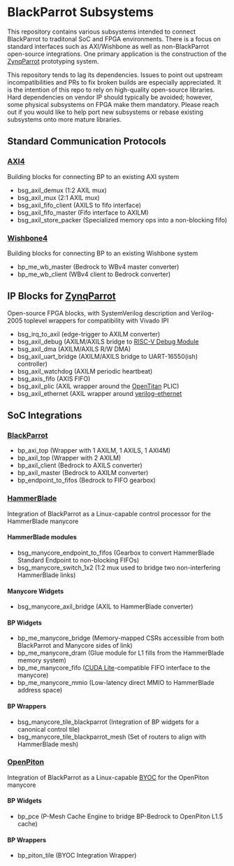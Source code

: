 # BlackParrot Subsystems

This repository contains various subsystems intended to connect BlackParrot to traditonal SoC and FPGA environments.
There is a focus on standard interfaces such as AXI/Wishbone as well as non-BlackParrot open-source integrations.
One primary application is the construction of the [ZynqParrot](https://github.com/black-parrot-hdk/zynq-parrot) prototyping system.

This repository tends to lag its dependencies.
Issues to point out upstream incompatibilities and PRs to fix broken builds are especially appreciated.
It is the intention of this repo to rely on high-quality open-source libraries.
Hard dependencies on vendor IP should typically be avoided; however, some physical subsystems on FPGA make them mandatory.
Please reach out if you would like to help port new subsystems or rebase existing subsystems onto more mature libraries.

## Standard Communication Protocols

### [AXI4](https://developer.arm.com/documentation/ihi0022/latest/) 

Building blocks for connecting BP to an existing AXI system
- bsg\_axil\_demux (1:2 AXIL mux)
- bsg\_axil\_mux (2:1 AXIL mux)
- bsg\_axil\_fifo\_client (AXILS to fifo interface)
- bsg\_axil\_fifo\_master (Fifo interface to AXILM)
- bsg\_axil\_store\_packer (Specialized memory ops into a non-blocking fifo)

### [Wishbone4](https://wishbone-interconnect.readthedocs.io/en/latest/02\_interface.html)

Building blocks for connecting BP to an existing Wishbone system
- bp\_me\_wb\_master (Bedrock to WBv4 master converter)
- bp\_me\_wb\_client (WBv4 client to Bedrock converter)

## IP Blocks for [ZynqParrot](https://github.com/black-parrot-hdk/zynq-parrot)

Open-source FPGA blocks, with SystemVerilog description and Verilog-2005 toplevel wrappers for compatibility with Vivado IPI

- bsg\_irq\_to\_axil (edge-trigger to AXILM converter)
- bsg\_axil\_debug (AXILM/AXILS bridge to [RISC-V Debug Module](https://github.com/pulp-platform/riscv-dbg)
- bsg\_axil\_dma (AXILM/AXILS R/W DMA)
- bsg\_axil\_uart\_bridge (AXILM/AXILS bridge to UART-16550(ish) controller)
- bsg\_axil\_watchdog (AXILM periodic heartbeat)
- bsg\_axis\_fifo (AXIS FIFO)
- bsg\_axil\_plic (AXIL wrapper around the [OpenTitan](https://github.com/lowRISC/opentitan) PLIC)
- bsg\_axil\_ethernet (AXIL wrapper around [verilog-ethernet](https://github.com/alexforencich/verilog-ethernet)

## SoC Integrations

### [BlackParrot](https://github.com/black-parrot/black-parrot)

- bp\_axi\_top (Wrapper with 1 AXILM, 1 AXILS, 1 AXI4M)
- bp\_axil\_top (Wrapper with 2 AXILM)
- bp\_axil\_client (Bedrock to AXILS converter)
- bp\_axil\_master (Bedrock to AXILM converter)
- bp\_endpoint\_to\_fifos (Bedrock to FIFO gearbox)

### [HammerBlade](https://github.com/bespoke-silicon-group/bsg\_manycore)

Integration of BlackParrot as a Linux-capable control processor for the HammerBlade manycore

#### HammerBlade modules
- bsg\_manycore\_endpoint\_to\_fifos (Gearbox to convert HammerBlade Standard Endpoint to non-blocking FIFOs)
- bsg\_manycore\_switch\_1x2 (1:2 mux used to bridge two non-interfering HammerBlade links)
#### Manycore Widgets
- bsg\_manycore\_axil\_bridge (AXIL to HammerBlade converter)
#### BP Widgets
- bp\_me\_manycore\_bridge (Memory-mapped CSRs accessible from both BlackParrot and Manycore sides of link)
- bp\_me\_manycore\_dram (Glue module for L1 fills from the HammerBlade memory system)
- bp\_me\_manycore\_fifo ([CUDA Lite](https://github.com/bespoke-silicon-group/bsg\_replicant)-compatible FIFO interface to the manycore)
- bp\_me\_manycore\_mmio (Low-latency direct MMIO to HammerBlade address space)
#### BP Wrappers
- bsg\_manycore\_tile\_blackparrot (Integration of BP widgets for a canonical control tile)
- bsg\_manycore\_tile\_blackparrot\_mesh (Set of routers to align with HammerBlade mesh)

### [OpenPiton](https://github.com/PrincetonUniversity/openpiton)

Integration of BlackParrot as a Linux-capable [BYOC](https://decades.cs.princeton.edu/aspl20-balkind.pdf) for the OpenPiton manycore

#### BP Widgets
- bp\_pce (P-Mesh Cache Engine to bridge BP-Bedrock to OpenPiton L1.5 cache)
#### BP Wrappers
- bp\_piton\_tile (BYOC Integration Wrapper)

